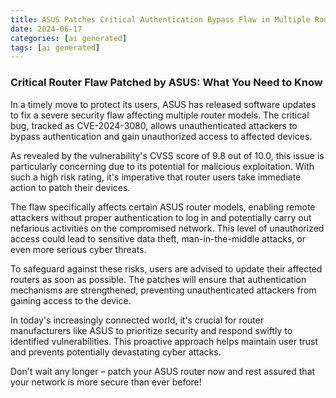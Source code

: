 ```yaml
---
title: ASUS Patches Critical Authentication Bypass Flaw in Multiple Router Models
date: 2024-06-17
categories: [ai generated]
tags: [ai generated]
---
```


### Critical Router Flaw Patched by ASUS: What You Need to Know

In a timely move to protect its users, ASUS has released software updates to fix a severe security flaw affecting multiple router models. The critical bug, tracked as CVE-2024-3080, allows unauthenticated attackers to bypass authentication and gain unauthorized access to affected devices.

As revealed by the vulnerability's CVSS score of 9.8 out of 10.0, this issue is particularly concerning due to its potential for malicious exploitation. With such a high risk rating, it's imperative that router users take immediate action to patch their devices.

The flaw specifically affects certain ASUS router models, enabling remote attackers without proper authentication to log in and potentially carry out nefarious activities on the compromised network. This level of unauthorized access could lead to sensitive data theft, man-in-the-middle attacks, or even more serious cyber threats.

To safeguard against these risks, users are advised to update their affected routers as soon as possible. The patches will ensure that authentication mechanisms are strengthened, preventing unauthenticated attackers from gaining access to the device.

In today's increasingly connected world, it's crucial for router manufacturers like ASUS to prioritize security and respond swiftly to identified vulnerabilities. This proactive approach helps maintain user trust and prevents potentially devastating cyber attacks.

Don't wait any longer – patch your ASUS router now and rest assured that your network is more secure than ever before!